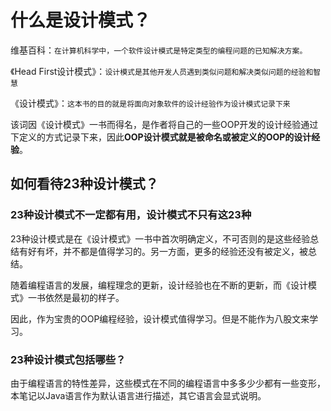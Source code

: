 # 什么是设计模式？

​维基百科：`在计算机科学中，一个软件设计模式是特定类型的编程问题的已知解决方案。`

《Head First设计模式》：`设计模式是其他开发人员遇到类似问题和解决类似问题的经验和智慧`

《设计模式》：`这本书的目的就是将面向对象软件的设计经验作为设计模式记录下来`

该词因《设计模式》一书而得名，是作者将自己的一些OOP开发的设计经验通过下定义的方式记录下来，因此**OOP设计模式就是被命名或被定义的OOP的设计经验**。

## 如何看待23种设计模式？

### 23种设计模式不一定都有用，设计模式不只有这23种

23种设计模式是在《设计模式》一书中首次明确定义，不可否则的是这些经验总结有好有坏，并不都是值得学习的。另一方面，更多的经验还没有被定义，被总结。

随着编程语言的发展，编程理念的更新，设计经验也在不断的更新，而《设计模式》一书依然是最初的样子。

因此，作为宝贵的OOP编程经验，设计模式值得学习。但是不能作为八股文来学习。

### 23种设计模式包括哪些？

由于编程语言的特性差异，这些模式在不同的编程语言中多多少少都有一些变形，本笔记以Java语言作为默认语言进行描述，其它语言会显式说明。

